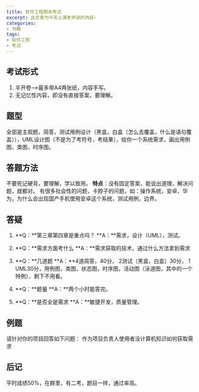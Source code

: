 ```yaml
---
title: 软件工程期末考试
excerpt: 此文章为今天上课老师讲的内容~
categories:
- 书籍
tags:
- 软件工程
- 考试
---
```


## 考试形式
1. 半开卷-->最多带A4两张纸，内容手写。
2. 无记忆性内容，即没有直接答案，要理解。

## 题型
全部是主观题，简答，测试用例设计（黑盒，白盒（怎么去覆盖，什么是语句覆盖）），UML设计图（不是为了考符号，考结果），给你一个系统需求，画出用例图，类图，时序图。

## 答题方法
不要死记硬背，要理解，学以致用。
**特点**：没有固定答案，能说出道理，解决问题，就都对。
有很多社会性的问题，卡脖子的问题，如：操作系统，安卓，华为，为什么会出现国产手机使用安卓这个系统，测试用例，边界。

## 答疑
1. **Q：**第三章第四章是重点吗？
**A：**需求，设计（UML），测试。

2. **Q：**需求方面考什么
**A：**需求获取的技术，通过什么方法拿到需求

3. **Q：**几道题
**A：**4道简答，40分， 2测试（黑盒，白盒）30分， 1 UML30分，用例图，类图，状态图，时序图，活动图（泳道图，其中的一个特例），剩下不用看。

4. **Q：**题量
**A：**两个小时能答完。

5. **Q：**是否全是需求
**A：**敏捷开发，质量管理。


## 例题
请针对你的项目回答如下问题：
作为项目负责人使用者没计算机知识如何获取需求

## 后记
平时成绩50%，在群里，有二考，题目一样，通过率高。

